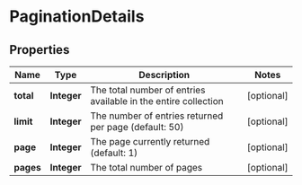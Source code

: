 # PaginationDetails

## Properties
Name | Type | Description | Notes
------------ | ------------- | ------------- | -------------
**total** | **Integer** | The total number of entries available in the entire collection |  [optional]
**limit** | **Integer** | The number of entries returned per page (default: 50) |  [optional]
**page** | **Integer** | The page currently returned (default: 1) |  [optional]
**pages** | **Integer** | The total number of pages |  [optional]
